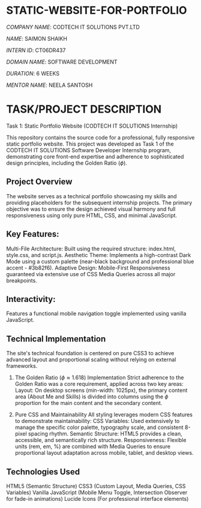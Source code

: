 # STATIC-WEBSITE-FOR-PORTFOLIO

*COMPANY NAME*: CODTECH IT SOLUTIONS PVT.LTD

*NAME*: SAIMON SHAIKH

*INTERN ID*: CT06DR437

*DOMAIN NAME*: SOFTWARE DEVELOPMENT

*DURATION*: 6 WEEKS

*MENTOR NAME*: NEELA SANTOSH

# TASK/PROJECT DESCRIPTION 
Task 1: Static Portfolio Website (CODTECH IT SOLUTIONS Internship)

This repository contains the source code for a professional, fully responsive static portfolio website. This project was developed as Task 1 of the CODTECH IT SOLUTIONS Software Developer Internship program, demonstrating core front-end expertise and adherence to sophisticated design principles, including the Golden Ratio ($\phi$).

## Project Overview
The website serves as a technical portfolio showcasing my skills and providing placeholders for the subsequent internship projects. The primary objective was to ensure the design achieved visual harmony and full responsiveness using only pure HTML, CSS, and minimal JavaScript.

## Key Features:
Multi-File Architecture: Built using the required structure: index.html, style.css, and script.js.
Aesthetic Theme: Implements a high-contrast Dark Mode using a custom palette (near-black background and professional blue accent - #3b82f6).
Adaptive Design: Mobile-First Responsiveness guaranteed via extensive use of CSS Media Queries across all major breakpoints.

## Interactivity: 
Features a functional mobile navigation toggle implemented using vanilla JavaScript.

## Technical Implementation
The site's technical foundation is centered on pure CSS3 to achieve advanced layout and proportional scaling without relying on external frameworks.

1. The Golden Ratio ($\phi \approx 1.618$) Implementation
Strict adherence to the Golden Ratio was a core requirement, applied across two key areas:
Layout: On desktop screens (min-width: 1025px), the primary content area (About Me and Skills) is divided into columns using the $\phi$ proportion for the main content and the secondary content.

2. Pure CSS and Maintainability
All styling leverages modern CSS features to demonstrate maintainability:
CSS Variables: Used extensively to manage the specific color palette, typography scale, and consistent 8-pixel spacing rhythm.
Semantic Structure: HTML5 provides a clean, accessible, and semantically rich structure.
Responsiveness: Flexible units (rem, em, %) are combined with Media Queries to ensure proportional layout adaptation across mobile, tablet, and desktop views.

## Technologies Used
HTML5 (Semantic Structure)
CSS3 (Custom Layout, Media Queries, CSS Variables)
Vanilla JavaScript (Mobile Menu Toggle, Intersection Observer for fade-in animations)
Lucide Icons (For professional interface elements)
